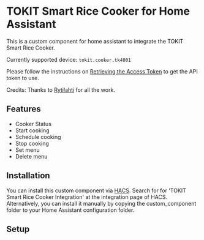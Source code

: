 # TOKIT Smart Rice Cooker for Home Assistant
This is a custom component for home assistant to integrate the TOKIT Smart Rice Cooker.

Currently supported device: `tokit.cooker.tk4001`

Please follow the instructions on [Retrieving the Access Token](https://www.home-assistant.io/integrations/xiaomi_miio/#retrieving-the-access-token) to get the API token to use.

Credits: Thanks to [Rytilahti](https://github.com/rytilahti/python-miio) for all the work.

## Features
* Cooker Status
* Start cooking
* Schedule cooking
* Stop cooking
* Set menu
* Delete menu


## Installation
You can install this custom component via [HACS](https://hacs.xyz/). Search for for 'TOKIT Smart Rice Cooker Integration' at the integration page of HACS. Alternatively, you can install it manually by copying the custom_component folder to your Home Assistant configuration folder.

## Setup

